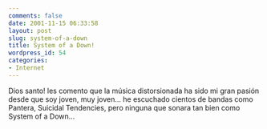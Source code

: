 ```yaml
---
comments: false
date: 2001-11-15 06:33:58
layout: post
slug: system-of-a-down
title: System of a Down!
wordpress_id: 54
categories:
- Internet
---
```


Dios santo! les comento que la música distorsionada ha sido mi gran pasión desde que soy joven, muy joven… he escuchado cientos de bandas como Pantera, Suicidal Tendencies, pero ninguna que sonara tan bien como System of a Down…




 
